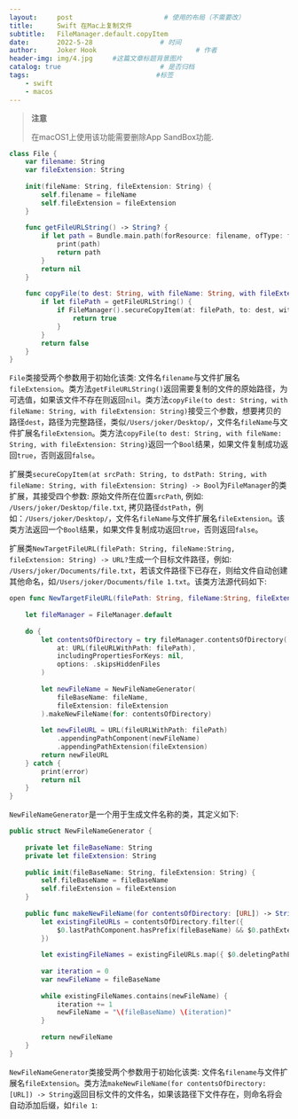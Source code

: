 ```yaml
---
layout:     post                       # 使用的布局（不需要改）
title:      Swift 在Mac上复制文件
subtitle:   FileManager.default.copyItem
date:       2022-5-28                 # 时间
author:     Joker Hook                         # 作者
header-img: img/4.jpg     #这篇文章标题背景图片
catalog: true                         # 是否归档
tags:                                #标签
    - swift
    - macos
---
```


> **注意**
>
> 在macOS1上使用该功能需要删除App SandBox功能.

```swift
class File {
    var filename: String
    var fileExtension: String
    
    init(fileName: String, fileExtension: String) {
        self.filename = fileName
        self.fileExtension = fileExtension
    }
    
    func getFileURLString() -> String? {
        if let path = Bundle.main.path(forResource: filename, ofType: fileExtension) {
            print(path)
            return path
        }
        return nil
    }
    
    func copyFile(to dest: String, with fileName: String, with fileExtension: String) -> Bool {
        if let filePath = getFileURLString() {
            if FileManager().secureCopyItem(at: filePath, to: dest, with: fileName, with: fileExtension) {
                return true
            }
        }
        return false
    }
}
```
`File`类接受两个参数用于初始化该类: 文件名`filename`与文件扩展名`fileExtension`。类方法`getFileURLString()`返回需要复制的文件的原始路径，为可选值，如果该文件不存在则返回`nil`。类方法`copyFile(to dest: String, with fileName: String, with fileExtension: String)`接受三个参数，想要拷贝的路径`dest`，路径为完整路径，类似`/Users/joker/Desktop/`，文件名`fileName`与文件扩展名`fileExtension`。类方法`copyFile(to dest: String, with fileName: String, with fileExtension: String)`返回一个`Bool`结果，如果文件复制成功返回`true`，否则返回`false`。

扩展类`secureCopyItem(at srcPath: String, to dstPath: String, with fileName: String, with fileExtension: String) -> Bool`为`FileManager`的类扩展，其接受四个参数: 原始文件所在位置`srcPath`, 例如: `/Users/joker/Desktop/file.txt`, 拷贝路径`dstPath`，例如：`/Users/joker/Desktop/`，文件名`fileName`与文件扩展名`fileExtension`。该类方法返回一个`Bool`结果，如果文件复制成功返回`true`，否则返回`false`。

扩展类`NewTargetFileURL(filePath: String, fileName:String, fileExtension: String) -> URL?`生成一个目标文件路径，例如: `/Users/joker/Documents/file.txt`，若该文件路径下已存在，则给文件自动创建其他命名，如`/Users/joker/Documents/file 1.txt`。该类方法源代码如下:
```swift
open func NewTargetFileURL(filePath: String, fileName:String, fileExtension: String) -> URL? {
        
    let fileManager = FileManager.default
        
    do {
        let contentsOfDirectory = try fileManager.contentsOfDirectory(
            at: URL(fileURLWithPath: filePath),
            includingPropertiesForKeys: nil,
            options: .skipsHiddenFiles
        )
            
        let newFileName = NewFileNameGenerator(
            fileBaseName: fileName,
            fileExtension: fileExtension
        ).makeNewFileName(for: contentsOfDirectory)
            
        let newFileURL = URL(fileURLWithPath: filePath)
            .appendingPathComponent(newFileName)
            .appendingPathExtension(fileExtension)
        return newFileURL
    } catch {
        print(error)
        return nil
    }
}
```

`NewFileNameGenerator`是一个用于生成文件名称的类，其定义如下:
```swift
public struct NewFileNameGenerator {
    
    private let fileBaseName: String
    private let fileExtension: String
    
    public init(fileBaseName: String, fileExtension: String) {
        self.fileBaseName = fileBaseName
        self.fileExtension = fileExtension
    }
    
    public func makeNewFileName(for contentsOfDirectory: [URL]) -> String {
        let existingFileURLs = contentsOfDirectory.filter({
            $0.lastPathComponent.hasPrefix(fileBaseName) && $0.pathExtension == fileExtension
        })
        
        let existingFileNames = existingFileURLs.map({ $0.deletingPathExtension().lastPathComponent })
        
        var iteration = 0
        var newFileName = fileBaseName
        
        while existingFileNames.contains(newFileName) {
            iteration += 1
            newFileName = "\(fileBaseName) \(iteration)"
        }
        
        return newFileName
    }
}
```
`NewFileNameGenerator`类接受两个参数用于初始化该类: 文件名`filename`与文件扩展名`fileExtension`。类方法`makeNewFileName(for contentsOfDirectory: [URL]) -> String`返回目标文件的文件名，如果该路径下文件存在，则命名将会自动添加后缀，如`file 1`:

